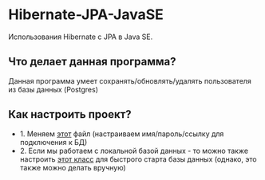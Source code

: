 <h1>Hibernate-JPA-JavaSE</h1>
<p>Использования Hibernate с JPA в Java SE.</p>
<h2>Что делает данная программа?</h2>
<p>Данная программа умеет сохранять/обновлять/удалять пользователя из базы данных (Postgres)</p>
<h2>Как настроить проект?</h2>
<ul>
  <li>1. Меняем <a href="https://github.com/ByteC0d3/Hibernate-JPA-JavaSE/blob/main/src/main/resources/META-INF/persistence.xml">этот</a> файл (настраиваем имя/пароль/ссылку для подключения к БД)</li>
  <li>2. Если мы работаем с локальной базой данных - то можно также настроить <a href="https://github.com/ByteC0d3/Hibernate-JPA-JavaSE/blob/main/src/main/java/ru/kazbo/ormexamples/PostgresDB.java">этот класс</a> для быстрого старта базы данных (однако, это также можно делать вручную)</li>
</ul>
